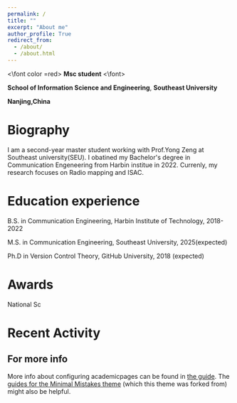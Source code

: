```yaml
---
permalink: /
title: ""
excerpt: "About me"
author_profile: True
redirect_from: 
  - /about/
  - /about.html
---
```


<\font color =red> **Msc student** <\font>

**School of Information Science  and Engineering**,
**Southeast University**

**Nanjing,China**

Biography
=====
I am a second-year master student working with Prof.Yong Zeng at Southeast university(SEU). I obatined my Bachelor's degree in Communication Engeneering from Harbin institue in 2022. Currenly, my research focuses on Radio mapping and ISAC.

Education experience
======
B.S. in Communication Engineering, Harbin Institute of Technology, 2018-2022

M.S. in Communication Engineering, Southeast University, 2025(expected)

Ph.D in Version Control Theory, GitHub University, 2018 (expected)

Awards
======
National Sc


Recent Activity
======



<!-- #Like many other Jekyll-based GitHub Pages templates, academicpages makes you separate the website's content from its form. The content & metadata of your website are in structured markdown files, while various #other files constitute the theme, specifying how to transform that content & metadata into HTML pages. You keep these various markdown (.md), YAML (.yml), HTML, and CSS files in a public GitHub repository. Each #time you commit and push an update to the repository, the [GitHub pages](https://pages.github.com/) service creates static HTML pages based on these files, which are hosted on GitHub's servers free of charge.

#Many of the features of dynamic content management systems (like Wordpress) can be achieved in this fashion, using a fraction of the computational resources and with far less vulnerability to hacking and DDoSing. #You can also modify the theme to your heart's content without touching the content of your site. If you get to a point where you've broken something in Jekyll/HTML/CSS beyond repair, your markdown files describing #your talks, publications, etc. are safe. You can rollback the changes or even delete the repository and start over -- just be sure to save the markdown files! Finally, you can also write scripts that process the #structured data on the site, such as [this one](https://github.com/academicpages/academicpages.github.io/blob/master/talkmap.ipynb) that analyzes metadata in pages about talks to display [a map of every location #you've given a talk](https://academicpages.github.io/talkmap.html).

#Getting started
#======
#1. Register a GitHub account if you don't have one and confirm your e-mail (required!)
#1. Fork [this repository](https://github.com/academicpages/academicpages.github.io) by clicking the "fork" button in the top right. 
#1. Go to the repository's settings (rightmost item in the tabs that start with "Code", should be below "Unwatch"). Rename the repository "[your GitHub username].github.io", which will also be your website's URL.
#1. Set site-wide configuration and create content & metadata (see below -- also see [this set of diffs](http://archive.is/3TPas) showing what files were changed to set up [an example site](https://getorg-#testacct.github.io) for a user with the username "getorg-testacct")
#1. Upload any files (like PDFs, .zip files, etc.) to the files/ directory. They will appear at https://[your GitHub username].github.io/files/example.pdf.  
#1. Check status by going to the repository settings, in the "GitHub pages" section

#Site-wide configura
#------
#The main configuration file for the site is in the base directory in [_config.yml](https://github.com/academicpages/academicpages.github.io/blob/master/_config.yml), which defines the content in the sidebars and #other site-wide features. You will need to replace the default variables with ones about yourself and your site's github repository. The configuration file for the top menu is in [_data/navigation.yml]##(https://github.com/academicpages/academicpages.github.io/blob/master/_data/navigation.yml). For example, if you don't have a portfolio or blog posts, you can remove those items from that navigation.yml file to #remove them from the header. 

#Create content & metadata
#------
#For site content, there is one markdown file for each type of content, which are stored in directories like _publications, _talks, _posts, _teaching, or _pages. For example, each talk is a markdown file in the #[_talks directory](https://github.com/academicpages/academicpages.github.io/tree/master/_talks). At the top of each markdown file is structured data in YAML about the talk, which the theme will parse to do lots of #cool stuff. The same structured data about a talk is used to generate the list of talks on the [Talks page](https://academicpages.github.io/talks), each [individual page](https://academicpages.github.io/talks/2012-#03-01-talk-1) for specific talks, the talks section for the [CV page](https://academicpages.github.io/cv), and the [map of places you've given a talk](https://academicpages.github.io/talkmap.html) (if you run this #[python file](https://github.com/academicpages/academicpages.github.io/blob/master/talkmap.py) or [Jupyter notebook](https://github.com/academicpages/academicpages.github.io/blob/master/talkmap.ipynb), which #creates the HTML for the map based on the contents of the _talks directory).

**Markdown generator**

I have also created [a set of Jupyter notebooks](https://github.com/academicpages/academicpages.github.io/tree/master/markdown_generator
) that converts a CSV containing structured data about talks or presentations into individual markdown files that will be properly formatted for the academicpages template. The sample CSVs in that directory are the ones I used to create my own personal website at stuartgeiger.com. My usual workflow is that I keep a spreadsheet of my publications and talks, then run the code in these notebooks to generate the markdown files, then commit and push them to the GitHub repository.

How to edit your site's GitHub repository
------
Many people use a git client to create files on their local computer and then push them to GitHub's servers. If you are not familiar with git, you can directly edit these configuration and markdown files directly in the github.com interface. Navigate to a file (like [this one](https://github.com/academicpages/academicpages.github.io/blob/master/_talks/2012-03-01-talk-1.md) and click the pencil icon in the top right of the content preview (to the right of the "Raw | Blame | History" buttons). You can delete a file by clicking the trashcan icon to the right of the pencil icon. You can also create new files or upload files by navigating to a directory and clicking the "Create new file" or "Upload files" buttons. 
-->
<!-- Example: editing a markdown file for a talk
![Editing a markdown file for a talk](/images/editing-talk.png) -->

For more info
------
More info about configuring academicpages can be found in [the guide](https://academicpages.github.io/markdown/). The [guides for the Minimal Mistakes theme](https://mmistakes.github.io/minimal-mistakes/docs/configuration/) (which this theme was forked from) might also be helpful.
